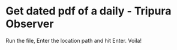  
# Get dated pdf of a daily - Tripura Observer

Run the file, Enter the location path and hit Enter. Voila!
